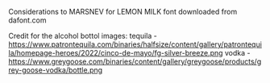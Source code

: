 Considerations to MARSNEV for LEMON MILK font downloaded from dafont.com

Credit for the alcohol bottol images:
tequila - https://www.patrontequila.com/binaries/halfsize/content/gallery/patrontequila/homepage-heroes/2022/cinco-de-mayo/fg-silver-breeze.png
vodka - https://www.greygoose.com/binaries/content/gallery/greygoose/products/grey-goose-vodka/bottle.png